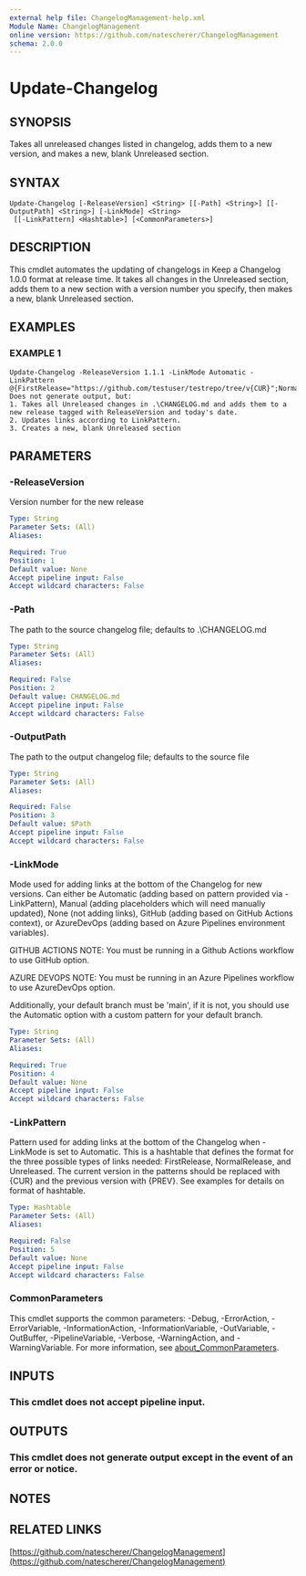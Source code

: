 ```yaml
---
external help file: ChangelogManagement-help.xml
Module Name: ChangelogManagement
online version: https://github.com/natescherer/ChangelogManagement
schema: 2.0.0
---
```


# Update-Changelog

## SYNOPSIS
Takes all unreleased changes listed in changelog, adds them to a new version,
and makes a new, blank Unreleased section.

## SYNTAX

```
Update-Changelog [-ReleaseVersion] <String> [[-Path] <String>] [[-OutputPath] <String>] [-LinkMode] <String>
 [[-LinkPattern] <Hashtable>] [<CommonParameters>]
```

## DESCRIPTION
This cmdlet automates the updating of changelogs in Keep a Changelog 1.0.0 format at release time.
It
takes all changes in the Unreleased section, adds them to a new section with a version number you specify,
then makes a new, blank Unreleased section.

## EXAMPLES

### EXAMPLE 1
```
Update-Changelog -ReleaseVersion 1.1.1 -LinkMode Automatic -LinkPattern @{FirstRelease="https://github.com/testuser/testrepo/tree/v{CUR}";NormalRelease="https://github.com/testuser/testrepo/compare/v{PREV}..v{CUR}";Unreleased="https://github.com/testuser/testrepo/compare/v{CUR}..HEAD"}
Does not generate output, but:
1. Takes all Unreleased changes in .\CHANGELOG.md and adds them to a new release tagged with ReleaseVersion and today's date.
2. Updates links according to LinkPattern.
3. Creates a new, blank Unreleased section
```

## PARAMETERS

### -ReleaseVersion
Version number for the new release

```yaml
Type: String
Parameter Sets: (All)
Aliases:

Required: True
Position: 1
Default value: None
Accept pipeline input: False
Accept wildcard characters: False
```

### -Path
The path to the source changelog file; defaults to .\CHANGELOG.md

```yaml
Type: String
Parameter Sets: (All)
Aliases:

Required: False
Position: 2
Default value: CHANGELOG.md
Accept pipeline input: False
Accept wildcard characters: False
```

### -OutputPath
The path to the output changelog file; defaults to the source file

```yaml
Type: String
Parameter Sets: (All)
Aliases:

Required: False
Position: 3
Default value: $Path
Accept pipeline input: False
Accept wildcard characters: False
```

### -LinkMode
Mode used for adding links at the bottom of the Changelog for new versions.
Can either be Automatic
(adding based on pattern provided via -LinkPattern), Manual (adding placeholders which
will need manually updated), None (not adding links), GitHub (adding based on GitHub Actions context),
or AzureDevOps (adding based on Azure Pipelines environment variables).

GITHUB ACTIONS NOTE: You must be running in a Github Actions workflow to use GitHub option. 

AZURE DEVOPS NOTE: You must be running in an Azure Pipelines workflow to use AzureDevOps option.
 
Additionally, your default branch must be 'main', if it is not, you should use the Automatic option with
a custom pattern for your default branch.

```yaml
Type: String
Parameter Sets: (All)
Aliases:

Required: True
Position: 4
Default value: None
Accept pipeline input: False
Accept wildcard characters: False
```

### -LinkPattern
Pattern used for adding links at the bottom of the Changelog when -LinkMode is set to Automatic.
This
is a hashtable that defines the format for the three possible types of links needed: FirstRelease, NormalRelease,
and Unreleased.
The current version in the patterns should be replaced with {CUR} and the previous
version with {PREV}.
See examples for details on format of hashtable.

```yaml
Type: Hashtable
Parameter Sets: (All)
Aliases:

Required: False
Position: 5
Default value: None
Accept pipeline input: False
Accept wildcard characters: False
```

### CommonParameters
This cmdlet supports the common parameters: -Debug, -ErrorAction, -ErrorVariable, -InformationAction, -InformationVariable, -OutVariable, -OutBuffer, -PipelineVariable, -Verbose, -WarningAction, and -WarningVariable. For more information, see [about_CommonParameters](http://go.microsoft.com/fwlink/?LinkID=113216).

## INPUTS

### This cmdlet does not accept pipeline input.
## OUTPUTS

### This cmdlet does not generate output except in the event of an error or notice.
## NOTES

## RELATED LINKS

[https://github.com/natescherer/ChangelogManagement](https://github.com/natescherer/ChangelogManagement)

